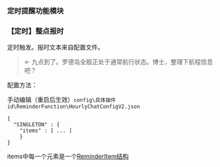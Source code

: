 ### 定时提醒功能模块

### 【定时】整点报时

定时触发。报时文本来自配置文件。

>  <- 九点到了。罗德岛全舰正处于通常航行状态。博士，整理下航程信息吧？

配置方法：

手动编辑（重启后生效）`config\具体插件id\ReminderFunction\HourlyChatConfigV2.json`

```
{
  "SINGLETON" : {
    "items" : [ ... ]
    }
}
```

items中每一个元素是一个[ReminderItem结构](./ReminderFunction-base.md)